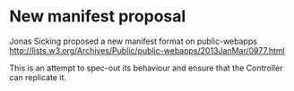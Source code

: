 # New manifest proposal

Jonas Sicking proposed a new manifest format on public-webapps http://lists.w3.org/Archives/Public/public-webapps/2013JanMar/0977.html

This is an attempt to spec-out its behaviour and ensure that the Controller can replicate it.